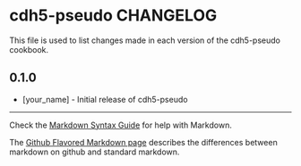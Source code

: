 cdh5-pseudo CHANGELOG
=====================

This file is used to list changes made in each version of the cdh5-pseudo cookbook.

0.1.0
-----
- [your_name] - Initial release of cdh5-pseudo

- - -
Check the [Markdown Syntax Guide](http://daringfireball.net/projects/markdown/syntax) for help with Markdown.

The [Github Flavored Markdown page](http://github.github.com/github-flavored-markdown/) describes the differences between markdown on github and standard markdown.
